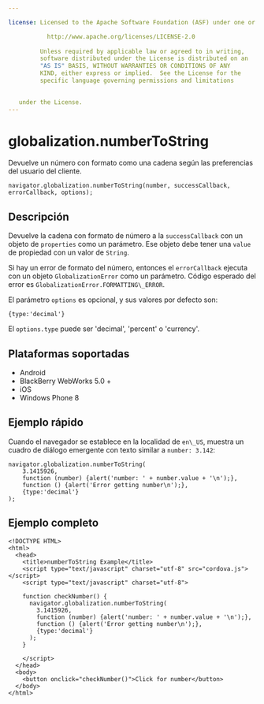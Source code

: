 ```yaml
---

license: Licensed to the Apache Software Foundation (ASF) under one or more contributor license agreements. See the NOTICE file distributed with this work for additional information regarding copyright ownership. The ASF licenses this file to you under the Apache License, Version 2.0 (the "License"); you may not use this file except in compliance with the License. You may obtain a copy of the License at

           http://www.apache.org/licenses/LICENSE-2.0
    
         Unless required by applicable law or agreed to in writing,
         software distributed under the License is distributed on an
         "AS IS" BASIS, WITHOUT WARRANTIES OR CONDITIONS OF ANY
         KIND, either express or implied.  See the License for the
         specific language governing permissions and limitations
    

   under the License.
---
```


# globalization.numberToString

Devuelve un número con formato como una cadena según las preferencias del usuario del cliente.

    navigator.globalization.numberToString(number, successCallback, errorCallback, options);
    

## Descripción

Devuelve la cadena con formato de número a la `successCallback` con un objeto de `properties` como un parámetro. Ese objeto debe tener una `value` de propiedad con un valor de `String`.

Si hay un error de formato del número, entonces el `errorCallback` ejecuta con un objeto `GlobalizationError` como un parámetro. Código esperado del error es `GlobalizationError.FORMATTING\_ERROR`.

El parámetro `options` es opcional, y sus valores por defecto son:

    {type:'decimal'}
    

El `options.type` puede ser 'decimal', 'percent' o 'currency'.

## Plataformas soportadas

*   Android
*   BlackBerry WebWorks 5.0 +
*   iOS
*   Windows Phone 8

## Ejemplo rápido

Cuando el navegador se establece en la localidad de `en\_US`, muestra un cuadro de diálogo emergente con texto similar a `number: 3.142`:

    navigator.globalization.numberToString(
        3.1415926,
        function (number) {alert('number: ' + number.value + '\n');},
        function () {alert('Error getting number\n');},
        {type:'decimal'}
    );
    

## Ejemplo completo

    <!DOCTYPE HTML>
    <html>
      <head>
        <title>numberToString Example</title>
        <script type="text/javascript" charset="utf-8" src="cordova.js"></script>
        <script type="text/javascript" charset="utf-8">
    
        function checkNumber() {
          navigator.globalization.numberToString(
            3.1415926,
            function (number) {alert('number: ' + number.value + '\n');},
            function () {alert('Error getting number\n');},
            {type:'decimal'}
          );
        }
    
        </script>
      </head>
      <body>
        <button onclick="checkNumber()">Click for number</button>
      </body>
    </html>